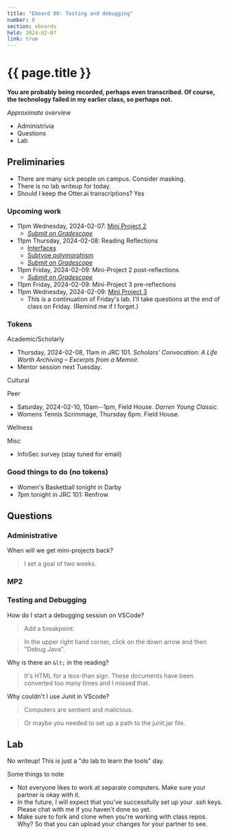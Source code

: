 ```yaml
---
title: "Eboard 08: Testing and debugging"
number: 8
section: eboards
held: 2024-02-07
link: true
---
```

# {{ page.title }}

**You are probably being recorded, perhaps even transcribed. Of course, the technology failed in my earlier class, so perhaps not.**

_Approximate overview_

* Administrivia
* Questions
* Lab

Preliminaries
-------------

* There are many sick people on campus. Consider masking.
* There is no lab writeup for today.
* Should I keep the Otter.ai transcriptions? Yes

### Upcoming work

* 11pm Wednesday, 2024-02-07: [Mini Project 2](../mps/mp02)
    * [_Submit on Gradescope_](https://www.gradescope.com/courses/690101/assignments/4055758/)
* 11pm Thursday, 2024-02-08: Reading Reflections
    * [Interfaces](../readings/interfaces)
    * [Subtype polymorphism](../readings/subtype-polymorphism)
    * [_Submit on Gradescope_](...)
* 11pm Friday, 2024-02-09: Mini-Project 2 post-reflections
    * [_Submit on Gradescope_](https://www.gradescope.com/courses/690101/assignments/4055738)
* 11pm Friday, 2024-02-09: Mini-Project 3 pre-reflections
* 11pm Wednesday, 2024-02-09: [Mini Project 3](../mp3/mp03)
    * This is a continuation of Friday's lab. I'll take questions at the
      end of class on Friday. (Remind me if I forget.)

### Tokens

Academic/Scholarly

* Thursday, 2024-02-08, 11am in JRC 101.
  _Scholars' Convocation: A Life Worth Archiving – Excerpts from a Memoir._
* Mentor session next Tuesday.

Cultural

Peer

* Saturday, 2024-02-10, 10am--1pm, Field House.
  _Darren Young Classic_.
* Womens Tennis Scrimmage, Thursday 6pm. Field House.

Wellness

Misc

* InfoSec survey (stay tuned for email)

### Good things to do (no tokens)

* Women's Basketball tonight in Darby
* 7pm tonight in JRC 101: Renfrow

Questions
---------

### Administrative

When will we get mini-projects back?

> I set a goal of two weeks.

### MP2

### Testing and Debugging

How do I start a debugging session on VSCode?

> Add a breakpoint.

> In the upper right hand corner, click on the down arrow and then "Debug
  Java".

Why is there an `&lt;` in the reading?

> It's HTML for a less-than sign. These documents have been converted
  too many times and I missed that.

Why couldn't I use Junit in VScode?

> Computers are sentient and malicious.

> Or maybe you needed to set up a path to the junit.jar file.

Lab
---

No writeup! This is just a "do lab to learn the tools" day.

Some things to note

* Not everyone likes to work at separate computers. Make sure your
  partner is okay with it.
* In the future, I will expect that you've successfully set up your 
  .ssh keys. Please chat with me if you haven't done so yet.
* Make sure to fork and clone when you're working with class repos.
  Why? So that you can upload your changes for your partner to see.
